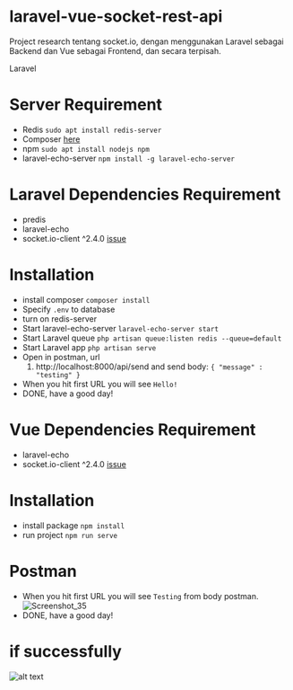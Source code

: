 # laravel-vue-socket-rest-api

Project research tentang socket.io, dengan menggunakan Laravel sebagai Backend dan Vue sebagai Frontend, dan secara terpisah.

Laravel

# Server Requirement
- Redis `sudo apt install redis-server`
- Composer [here](https://getcomposer.org/download/)
- npm `sudo apt install nodejs npm`
- laravel-echo-server `npm install -g laravel-echo-server`

# Laravel Dependencies Requirement
- predis
- laravel-echo
- socket.io-client ^2.4.0 [issue](https://github.com/laravel/echo/issues/237#issuecomment-731308117)

# Installation
- install composer `composer install`
- Specify `.env` to database
- turn on redis-server
- Start laravel-echo-server `laravel-echo-server start`
- Start Laravel queue `php artisan queue:listen redis --queue=default`
- Start Laravel app `php artisan serve`
- Open in postman, url
  1. http://localhost:8000/api/send
  and send body:
  ``
  {
    "message" : "testing"
  }
  ``
- When you hit first URL you will see `Hello!`
- DONE, have a good day!

# Vue Dependencies Requirement
- laravel-echo
- socket.io-client ^2.4.0 [issue](https://github.com/laravel/echo/issues/237#issuecomment-731308117)

# Installation
- install package `npm install`
- run project `npm run serve`


# Postman
- When you hit first URL you will see `Testing` from body postman.
![Screenshot_35](https://user-images.githubusercontent.com/58780032/138805644-98df8d6c-fc37-41c0-8766-1bf0608333be.png)
- DONE, have a good day!

# if successfully 
![alt text](https://user-images.githubusercontent.com/58780032/138805496-ed7ab51e-c29e-49cf-bdd8-a46376e3b712.png)
